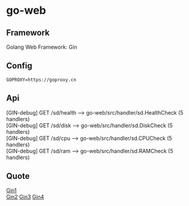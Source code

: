 # go-web

## Framework

Golang Web Framework: Gin

## Config

`GOPROXY=https://goproxy.cn`

## Api

[GIN-debug] GET    /sd/health                --> go-web/src/handler/sd.HealthCheck (5 handlers)  
[GIN-debug] GET    /sd/disk                  --> go-web/src/handler/sd.DiskCheck (5 handlers)  
[GIN-debug] GET    /sd/cpu                   --> go-web/src/handler/sd.CPUCheck (5 handlers)  
[GIN-debug] GET    /sd/ram                   --> go-web/src/handler/sd.RAMCheck (5 handlers)  

## Quote

[Gin1](https://github.com/WeisonWei/apiserver_demos)  
[Gin2](https://www.jianshu.com/p/a31e4ee25305)
[Gin3](https://gitbook.cn/gitchat/column/5dab061e7d66831b22aa0b44)
[Gin4](https://juejin.im/book/6844733730678898702)